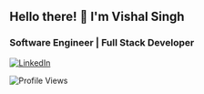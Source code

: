 ## Hello there! 👋 I'm Vishal Singh

### Software Engineer | Full Stack Developer

<!-- [![Website](https://img.shields.io/badge/-Visit_My_Website-4285F4?logo=google-chrome&logoColor=white&labelColor=4285F4)](https://vishal.thetechnician.in/)
 -->
 
[![LinkedIn](https://img.shields.io/badge/-Connect_with_me-blue?logo=linkedin&logoColor=white&labelColor=0d47a1)](https://www.linkedin.com/in/vishalsingh-/)

![Profile Views](https://komarev.com/ghpvc/?username=Vishal023&color=e23e57&label=Profile+Views)
